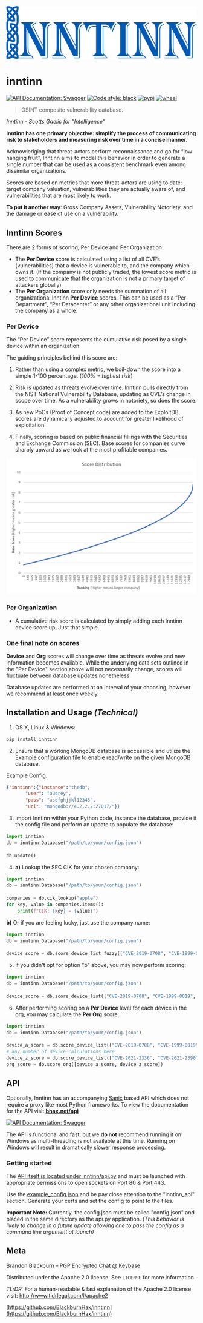 [![Inntinn: Intelligence](https://github.com/BlackburnHax/inntinn/raw/main/docs/logo.png)](https://github.com/BlackburnHax/inntinn)

# inntinn 
[![API Documentation: Swagger](https://img.shields.io/badge/API%20Docs-Swagger-blue)](https://bhax.net/api) [![Code style: black](https://img.shields.io/badge/code%20style-black-000000.svg)](https://github.com/psf/black) [![pypi](https://img.shields.io/pypi/v/inntinn.svg)](https://pypi.org/project/inntinn/) [![wheel](https://img.shields.io/pypi/wheel/inntinn.svg)](https://pypi.org/project/inntinn/)
> OSINT composite vulnerability database.

_Inntinn - Scotts Gaelic for "Intelligence"_

**Inntinn has one primary objective: simplify the process of communicating risk to stakeholders and measuring risk over time in a concise manner.**

Acknowledging that threat-actors perform reconnaissance and go for “low hanging fruit”, Inntinn aims to model this behavior in order to generate a single number that can be used as a consistent benchmark even among dissimilar organizations.


Scores are based on metrics that more threat-actors are using to date: target company valuation, vulnerabilities they are actually aware of, and vulnerabilities that are most likely to work. 

**To put it another way**: Gross Company Assets, Vulnerability Notoriety, and the damage or ease of use on a vulnerability.

## Inntinn Scores
There are 2 forms of scoring, Per Device and Per Organization.

- The **Per Device** score is calculated using a list of all CVE’s (vulnerabilities) that a device is vulnerable to, and the company which owns it. (If the company is not publicly traded, the lowest score metric is used to communicate that the organization is not a primary target of attackers globally)
- The **Per Organization** score only needs the summation of all organizational Inntinn **Per Device** scores. This can be used as a “Per Department”, “Per Datacenter” or any other organizational unit including the company as a whole.


### Per Device
The “Per Device” score represents the cumulative risk posed by a single device within an organization.

The guiding principles behind this score are:

1) Rather than using a complex metric, we boil-down the score into a simple 1-100 percentage. (_100% = highest risk_)

2) Risk is updated as threats evolve over time. Inntinn pulls directly from the NIST National Vulnerability Database, updating as CVE’s change in scope over time. As a vulnerability grows in notoriety, so does the score.

3) As new PoCs (Proof of Concept code) are added to the ExploitDB, scores are dynamically adjusted to account for greater likelihood of exploitation.

4) Finally, scoring is based on public financial fillings with the Securities and Exchange Commission (SEC). Base scores for companies curve sharply upward as we look at the most profitable companies.


![Score Distribution](https://github.com/BlackburnHax/inntinn/raw/main/docs/score-dist.png)

### Per Organization
- A cumulative risk score is calculated by simply adding each Inntinn device score up. Just that simple.

### One final note on scores
**Device** and **Org** scores will change over time as threats evolve and new information becomes available. While the underlying data sets outlined in the "Per Device" section above will not necessarily change, scores will fluctuate between database updates nonetheless.

Database updates are performed at an interval of your choosing, however we recommend at least once weekly.

## Installation and Usage _(Technical)_

1) OS X, Linux & Windows:

```sh
pip install inntinn
```
2) Ensure that a working MongoDB database is accessible and utilize the [Example configuration file](https://github.com/BlackburnHax/inntinn/blob/main/example_config.json) to enable read/write on the given MongoDB database.

Example Config:
```json
{"inntinn":{"instance":"thedb",
       "user": "audrey",
       "pass": "asdfghjjkl12345",
       "uri": "mongodb://4.2.2.2:27017/"}}
```
3) Import Inntinn within your Python code, instance the database, provide it the config file and perform an update to populate the database:
```python
import inntinn
db = inntinn.Database("/path/to/your/config.json")

db.update()
```
4) **a)** Lookup the SEC CIK for your chosen company:
```python
import inntinn
db = inntinn.Database("/path/to/your/config.json")

companies = db.cik_lookup("apple")
for key, value in companies.items():
    print(f"CIK: {key} = {value}")
```

**b)** Or if you are feeling lucky, just use the company name:
```python
import inntinn
db = inntinn.Database("/path/to/your/config.json")

device_score = db.score_device_list_fuzzy(["CVE-2019-0708", "CVE-1999-0019", "CVE-2018-0840", "CVE-2021-22721", "CVE-2021-3619"], "Apple Inc")
```

5) If you didn't opt for option "b" above, you may now perform scoring:
```python
import inntinn
db = inntinn.Database("/path/to/your/config.json")

device_score = db.score_device_list(["CVE-2019-0708", "CVE-1999-0019", "CVE-2018-0840", "CVE-2021-22721", "CVE-2021-3619"], 320193)
```

6) After performing scoring on a **Per Device** level for each device in the org, you may calculate the **Per Org** score:
```python
import inntinn
db = inntinn.Database("/path/to/your/config.json")

device_a_score = db.score_device_list(["CVE-2019-0708", "CVE-1999-0019", "CVE-2018-0840", "CVE-2021-22721", "CVE-2021-3619"], 320193)
# any number of device calculations here
device_z_score = db.score_device_list(["CVE-2021-2336", "CVE-2021-2390", "CVE-2018-0840", "CVE-2019-0708"], 320193)
org_score = db.score_org([device_a_score, device_z_score])
```
## API
Optionally, Inntinn has an accompanying [Sanic](https://sanicframework.org/) based API which does not require a proxy like most Python frameworks.
To view the documentation for the API visit [**bhax.net/api**](https://bhax.net/api)

[![API Documentation: Swagger](https://img.shields.io/badge/API%20Docs-Swagger-blue)](https://bhax.net/api)


The API is functional and fast, but we **do not** recommend running it on Windows as multi-threading is not available at this time. Running on Windows will result in dramatically slower response processing.

### Getting started

The [API itself is located under inntinn/api.py](https://github.com/BlackburnHax/inntinn/blob/main/inntinn/api.py) and must be launched with appropriate permissions to open sockets on Port 80 & Port 443.

Use the [example_config.json](https://github.com/BlackburnHax/inntinn/blob/main/example_config.json) and be pay close attention to the "inntinn_api" section.
Generate your certs and set the config to point to the files.

**Important Note:** Currently, the config.json must be called "config.json" and placed in the same directory as the api.py application.
_(This behavior is likely to change in a future update allowing one to pass the config as a command line argument at launch)_

## Meta

Brandon Blackburn – [PGP Encrypted Chat @ Keybase](https://keybase.io/blackburnhax/chat)

Distributed under the Apache 2.0 license. See ``LICENSE`` for more information.

_TL;DR:_
For a human-readable & fast explanation of the Apache 2.0 license visit:  http://www.tldrlegal.com/l/apache2


[https://github.com/BlackburnHax/inntinn](https://github.com/BlackburnHax/inntinn)